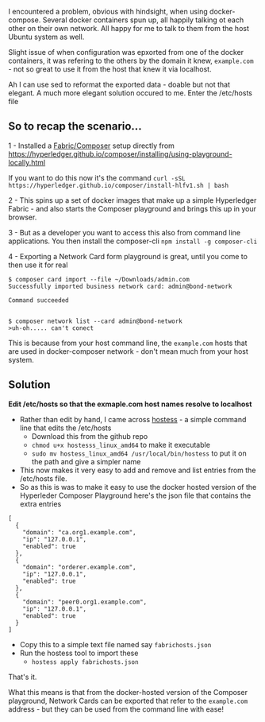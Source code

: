 
I encountered a problem, obvious with hindsight, when using docker-compose.  Several docker containers spun up, all happily talking ot each other on their own network. All happy for me to talk to them from the host Ubuntu system as well.

Slight issue of when configuration was epxorted from one of the docker containers, it was refering to the others by the domain it knew, `example.com` - not so great to use it from the host that knew it via localhost. 

Ah I can use sed to reformat the exported data - doable but not that elegant. A much more elegant solution occured to me. Enter the /etc/hosts file

## So to recap the scenario...

1 - Installed a [Fabric/Composer](https://hyperledger.github.io/composer/index.html) setup directly from https://hyperledger.github.io/composer/installing/using-playground-locally.html

If you want to do this now it's the command `curl -sSL https://hyperledger.github.io/composer/install-hlfv1.sh | bash`

2 - This spins up a set of docker images that make up a simple Hyperledger Fabric - and also starts the Composer playground and brings this up in your browser.

3 - But as a developer you want to access this also from command line applications. You then install the composer-cli
`npm install -g composer-cli`

4 - Exporting a Network Card form playground is great, until you come to then use it for real
```
$ composer card import --file ~/Downloads/admin.com
Successfully imported business network card: admin@bond-network

Command succeeded


$ composer network list --card admin@bond-network
>uh-oh..... can't conect 
```
This is because from your host command line, the `example.com` hosts that are used in docker-composer network - don't mean much from your host system. 

## Solution

**Edit /etc/hosts so that the exmaple.com host names resolve to localhost**

- Rather than edit by hand, I came across [hostess](https://github.com/cbednarski/hostess) - a simple command line that edits the /etc/hosts
  - Download this from the github repo
  - `chmod u+x hostesss_linux_amd64` to make it executable
  - `sudo mv hostess_linux_amd64 /usr/local/bin/hostess`  to put it on the path and give a simpler name
- This now makes it very easy to add and remove and list entries from the /etc/hosts file.
- So as this is was to make it easy to use the docker hosted version of the Hyperleder Composer Playground here's the json file that contains the extra entries

```
[
  {
    "domain": "ca.org1.example.com",
    "ip": "127.0.0.1",
    "enabled": true
  },
  {
    "domain": "orderer.example.com",
    "ip": "127.0.0.1",
    "enabled": true
  },
  {
    "domain": "peer0.org1.example.com",
    "ip": "127.0.0.1",
    "enabled": true
  }
]

```
- Copy this to a simple text file named say `fabrichosts.json`
- Run the hostess tool to import these
  - `hostess apply fabrichosts.json`

That's it. 

What this means is that from the docker-hosted version of the Composer playground, Network Cards can be exported that refer to the `example.com` address - but they can be used from the command line with ease!
